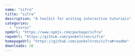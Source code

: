 ```yaml
---
name: "sifra"
title: "sifra"
description: "A toolkit for writing interactive tutorials"
categories:
  - "css+ui"
npmUrl: "https://www.npmjs.com/package/sifra"
repoUrl: "https://github.com/yonkeltron/sifra"
homepageUrl: "https://github.com/yonkeltron/sifra#readme"
downloads: 16
---
```

